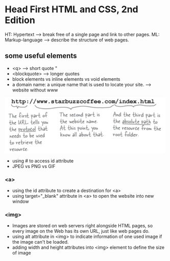 # Head First HTML and CSS, 2nd Edition

HT: Hypertext --> break free of a single page and link to other pages.
ML: Markup-language --> describe the structure of web pages.

## some useful elements

- \<q> --> short quote "
- \<blockquote> --> longer quotes
- block elements vs inline elements vs void elements
- a domain name: a unique name that is used to locate your site. --> website without www

![url structure](images/url.png)

- using # to access id attribute
- JPEG vs PNG vs GIF

### \<a>

- using the id attribute to create a destination for \<a>
- using target="\_blank" attribute in \<a> to open the website into new window

### \<img>

- Images are stored on web servers right alongside HTML pages, so every image on the Web has its own URL, just like web pages do.
- using alt attribute in \<img> to indicate information of one used image if the image can't be loaded.
- adding width and height attributes into \<img> element to define the size of image
